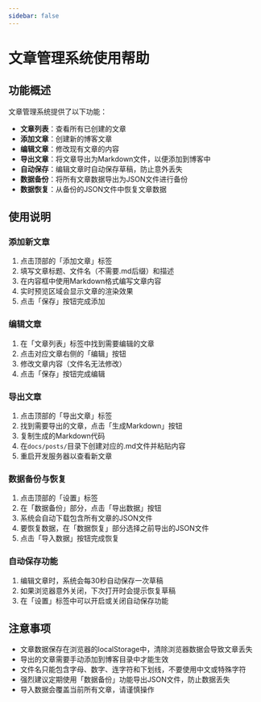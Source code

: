 ```yaml
---
sidebar: false
---
```


# 文章管理系统使用帮助

## 功能概述

文章管理系统提供了以下功能：

- **文章列表**：查看所有已创建的文章
- **添加文章**：创建新的博客文章
- **编辑文章**：修改现有文章的内容
- **导出文章**：将文章导出为Markdown文件，以便添加到博客中
- **自动保存**：编辑文章时自动保存草稿，防止意外丢失
- **数据备份**：将所有文章数据导出为JSON文件进行备份
- **数据恢复**：从备份的JSON文件中恢复文章数据

## 使用说明

### 添加新文章

1. 点击顶部的「添加文章」标签
2. 填写文章标题、文件名（不需要.md后缀）和描述
3. 在内容框中使用Markdown格式编写文章内容
4. 实时预览区域会显示文章的渲染效果
5. 点击「保存」按钮完成添加

### 编辑文章

1. 在「文章列表」标签中找到需要编辑的文章
2. 点击对应文章右侧的「编辑」按钮
3. 修改文章内容（文件名无法修改）
4. 点击「保存」按钮完成编辑

### 导出文章

1. 点击顶部的「导出文章」标签
2. 找到需要导出的文章，点击「生成Markdown」按钮
3. 复制生成的Markdown代码
4. 在`docs/posts/`目录下创建对应的.md文件并粘贴内容
5. 重启开发服务器以查看新文章

### 数据备份与恢复

1. 点击顶部的「设置」标签
2. 在「数据备份」部分，点击「导出数据」按钮
3. 系统会自动下载包含所有文章的JSON文件
4. 要恢复数据，在「数据恢复」部分选择之前导出的JSON文件
5. 点击「导入数据」按钮完成恢复

### 自动保存功能

1. 编辑文章时，系统会每30秒自动保存一次草稿
2. 如果浏览器意外关闭，下次打开时会提示恢复草稿
3. 在「设置」标签中可以开启或关闭自动保存功能

## 注意事项

- 文章数据保存在浏览器的localStorage中，清除浏览器数据会导致文章丢失
- 导出的文章需要手动添加到博客目录中才能生效
- 文件名只能包含字母、数字、连字符和下划线，不要使用中文或特殊字符
- 强烈建议定期使用「数据备份」功能导出JSON文件，防止数据丢失
- 导入数据会覆盖当前所有文章，请谨慎操作